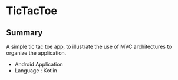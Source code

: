 # TicTacToe

## Summary
A simple tic tac toe app, to illustrate the use of MVC architectures to organize the application.
 
 - Android Application
 - Language : Kotlin

